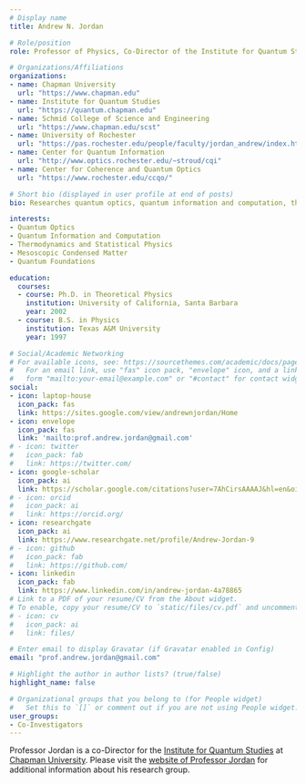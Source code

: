 ```yaml
---
# Display name
title: Andrew N. Jordan

# Role/position
role: Professor of Physics, Co-Director of the Institute for Quantum Studies

# Organizations/Affiliations
organizations:
- name: Chapman University
  url: "https://www.chapman.edu"
- name: Institute for Quantum Studies
  url: "https://quantum.chapman.edu"
- name: Schmid College of Science and Engineering
  url: "https://www.chapman.edu/scst"
- name: University of Rochester
  url: "https://pas.rochester.edu/people/faculty/jordan_andrew/index.html"
- name: Center for Quantum Information
  url: "http://www.optics.rochester.edu/~stroud/cqi"
- name: Center for Coherence and Quantum Optics
  url: "https://www.rochester.edu/ccqo/"

# Short bio (displayed in user profile at end of posts)
bio: Researches quantum optics, quantum information and computation, thermodynamics and statistical physics, mesoscopic condensed matter, and quantum foundations.

interests:
- Quantum Optics
- Quantum Information and Computation
- Thermodynamics and Statistical Physics
- Mesoscopic Condensed Matter
- Quantum Foundations

education:
  courses:
  - course: Ph.D. in Theoretical Physics
    institution: University of California, Santa Barbara
    year: 2002
  - course: B.S. in Physics 
    institution: Texas A&M University
    year: 1997

# Social/Academic Networking
# For available icons, see: https://sourcethemes.com/academic/docs/page-builder/#icons
#   For an email link, use "fas" icon pack, "envelope" icon, and a link in the
#   form "mailto:your-email@example.com" or "#contact" for contact widget.
social:
- icon: laptop-house
  icon_pack: fas
  link: https://sites.google.com/view/andrewnjordan/Home
- icon: envelope
  icon_pack: fas
  link: 'mailto:prof.andrew.jordan@gmail.com'
# - icon: twitter
#   icon_pack: fab
#   link: https://twitter.com/
- icon: google-scholar
  icon_pack: ai
  link: https://scholar.google.com/citations?user=7AhCirsAAAAJ&hl=en&oi=ao
# - icon: orcid
#   icon_pack: ai
#   link: https://orcid.org/
- icon: researchgate
  icon_pack: ai
  link: https://www.researchgate.net/profile/Andrew-Jordan-9
# - icon: github
#   icon_pack: fab
#   link: https://github.com/
- icon: linkedin
  icon_pack: fab
  link: https://www.linkedin.com/in/andrew-jordan-4a78865
# Link to a PDF of your resume/CV from the About widget.
# To enable, copy your resume/CV to `static/files/cv.pdf` and uncomment the lines below.
# - icon: cv
#   icon_pack: ai
#   link: files/

# Enter email to display Gravatar (if Gravatar enabled in Config)
email: "prof.andrew.jordan@gmail.com"

# Highlight the author in author lists? (true/false)
highlight_name: false

# Organizational groups that you belong to (for People widget)
#   Set this to `[]` or comment out if you are not using People widget.
user_groups:
- Co-Investigators
---
```


Professor Jordan is a co-Director for the [Institute for Quantum Studies](https://quantum.chapman.edu) at [Chapman University](https://www.chapman.edu/physics). Please visit the [website of Professor Jordan](https://sites.google.com/view/andrewnjordan/Home) for additional information about his research group.
